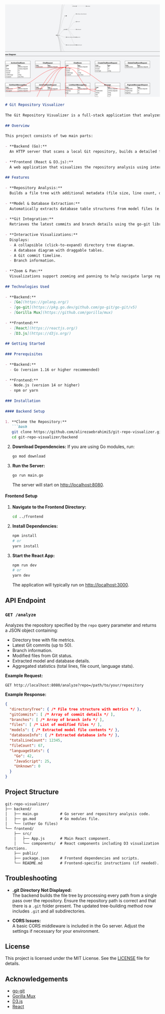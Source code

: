 ![Repository Diagram](https://github.com/alirezaebrahimi5/Git-Based-Architecture-Visualizer/blob/main/media/exp1.png)


```markdown
# Git Repository Visualizer

The Git Repository Visualizer is a full-stack application that analyzes a Git repository and presents its structure, commit history, branch details, and model information using interactive visualizations.

## Overview

This project consists of two main parts:

- **Backend (Go):**  
  An HTTP server that scans a local Git repository, builds a detailed file tree (including file metrics and language statistics), extracts model and database information from source files, and retrieves Git commit and branch data using [go-git](https://pkg.go.dev/github.com/go-git/go-git/v5).

- **Frontend (React & D3.js):**  
  A web application that visualizes the repository analysis using interactive diagrams. Visualizations include a collapsible directory tree (or an alternative flow diagram), a database diagram, a Git commit history timeline, and branch information.

## Features

- **Repository Analysis:**  
  Builds a file tree with additional metadata (file size, line count, detected language).

- **Model & Database Extraction:**  
  Automatically extracts database table structures from model files (e.g., Go structs in "models" folders).

- **Git Integration:**  
  Retrieves the latest commits and branch details using the go-git library.

- **Interactive Visualizations:**  
  Displays:
  - A collapsible (click-to-expand) directory tree diagram.
  - A database diagram with draggable tables.
  - A Git commit timeline.
  - Branch information.

- **Zoom & Pan:**  
  Visualizations support zooming and panning to help navigate large repositories.

## Technologies Used

- **Backend:**  
  - [Go](https://golang.org/)
  - [go-git](https://pkg.go.dev/github.com/go-git/go-git/v5)
  - [Gorilla Mux](https://github.com/gorilla/mux)

- **Frontend:**  
  - [React](https://reactjs.org/)
  - [D3.js](https://d3js.org/)

## Getting Started

### Prerequisites

- **Backend:**  
  - Go (version 1.16 or higher recommended)

- **Frontend:**  
  - Node.js (version 14 or higher)
  - npm or yarn

### Installation

#### Backend Setup

1. **Clone the Repository:**
   ```bash
   git clone https://github.com/alirezaebrahimi5/git-repo-visualizer.git
   cd git-repo-visualizer/backend
   ```

2. **Download Dependencies:**
   If you are using Go modules, run:
   ```bash
   go mod download
   ```

3. **Run the Server:**
   ```bash
   go run main.go
   ```
   The server will start on [http://localhost:8080](http://localhost:8080).

#### Frontend Setup

1. **Navigate to the Frontend Directory:**
   ```bash
   cd ../frontend
   ```

2. **Install Dependencies:**
   ```bash
   npm install
   # or
   yarn install
   ```

3. **Start the React App:**
   ```bash
   npm run dev
   # or
   yarn dev
   ```
   The application will typically run on [http://localhost:3000](http://localhost:3000).

## API Endpoint

### `GET /analyze`

Analyzes the repository specified by the `repo` query parameter and returns a JSON object containing:

- Directory tree with file metrics.
- Latest Git commits (up to 50).
- Branch information.
- Modified files from Git status.
- Extracted model and database details.
- Aggregated statistics (total lines, file count, language stats).

**Example Request:**
```http
GET http://localhost:8080/analyze?repo=/path/to/your/repository
```

**Example Response:**
```json
{
  "directoryTree": { /* File tree structure with metrics */ },
  "gitCommits": [ /* Array of commit details */ ],
  "branches": [ /* Array of branch info */ ],
  "files": [ /* List of modified files */ ],
  "models": { /* Extracted model file contents */ },
  "databaseInfo": { /* Extracted database info */ },
  "totalLineCount": 12345,
  "fileCount": 67,
  "languageStats": {
    "Go": 42,
    "JavaScript": 25,
    "Unknown": 0
  }
}
```

## Project Structure

```
git-repo-visualizer/
├── backend/
│   ├── main.go          # Go server and repository analysis code.
│   ├── go.mod           # Go modules file.
│   └── (other Go files)
└── frontend/
    ├── src/
    │   ├── App.js       # Main React component.
    │   └── components/  # React components including D3 visualization functions.
    ├── public/
    ├── package.json     # Frontend dependencies and scripts.
    └── README.md        # Frontend-specific instructions (if needed).
```

## Troubleshooting

- **.git Directory Not Displayed:**  
  The backend builds the file tree by processing every path from a single pass over the repository. Ensure the repository path is correct and that there is a `.git` folder present. The updated tree-building method now includes `.git` and all subdirectories.

- **CORS Issues:**  
  A basic CORS middleware is included in the Go server. Adjust the settings if necessary for your environment.

## License

This project is licensed under the MIT License. See the [LICENSE](LICENSE) file for details.

## Acknowledgements

- [go-git](https://github.com/go-git/go-git)
- [Gorilla Mux](https://github.com/gorilla/mux)
- [D3.js](https://d3js.org/)
- [React](https://reactjs.org/)
